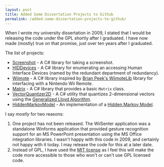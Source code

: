 ```yaml
---
layout: post
title: Added Some Dissertation Projects to Github
permalink: /added-some-dissertation-projects-to-github/
---
```


When I wrote my university dissertation in 2009, I stated that I would be
releasing the code under the GPL shortly after I graduated. I have now made
(mostly) true on that promise, just over ten years after I graduated.

The list of projects:

* [Screenshot](https://github.com/karlnicoll/Screenshot) - A C# library
  for taking a screenshot.
* [HIDDevices](https://github.com/karlnicoll/hiddevices-cs) - A C# library
  for enumerating an accessing Human Interface Devices (named by the redundant
  department of redundancy).
* [Wiimote](https://github.com/karlnicoll/wiimote) - A C# library inspired by
  [Brian Peek's WiimoteLib](https://github.com/BrianPeek/WiimoteLib) library
  for interfacing with a Nintendo Wii Remote.
* [Matrix](https://github.com/karlnicoll/matrix-cs) - A C# library that
  provides a basic `Matrix` class.
* [VectorQuantizer2D](https://github.com/karlnicoll/vectorquantizer2d) - A C#
  utility that quantizes 2-dimensional vectors using the
  [Generalized Lloyd Algorithm](https://en.wikipedia.org/wiki/Lloyd%27s_algorithm).
* [HiddenMarkovModel](https://github.com/karlnicoll/hiddenmarkovmodel-cs) - An
  implementation of a
  [Hidden Markov Model](https://en.wikipedia.org/wiki/Hidden_Markov_model).

I say _mostly_ for two reasons:

1. One project has not been released. The WiiSenter application was a
   standalone Winforms application that provided gesture recognition support
   for an MS PowerPoint presentation using the MS Office integration libraries.
   I wasn't happy with this code in 2009, and certainly not happy with it
   today. I may release the code for this at a later date.
2. Instead of GPL, I have used the
   [MIT license](https://opensource.org/licenses/MIT) as I feel this will make
   the code more accessible to those who won't or can't use GPL licensed code.
